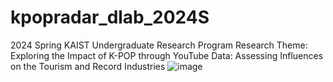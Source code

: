 # kpopradar_dlab_2024S

2024 Spring KAIST Undergraduate Research Program
Research Theme: Exploring the Impact of K-POP through YouTube Data: Assessing Influences on the Tourism and Record Industries  ![image](https://github.com/sciberbee/kpopradar_dlab_2024S/assets/72300077/0a13d7ef-fa7a-40d4-94f2-50cf8936e70c)
